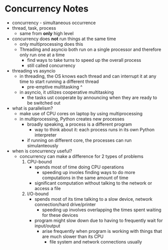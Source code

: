# Concurrency Notes

- concurrency - simultaneous occurrence
- thread, task, process
  - same from **only** high level
- concurrency does **not** run things at the same time
  - only multiprocessing does this
  - Threading and asyncio both run on a single processor and therefore only run one at a time
    - find ways to take turns to speed up the overall process
    - still called concurrency
- threading vs asyncio
  - in threading, the OS knows each thread and can interrupt it at any time to start running a different thread
    - pre-emptive multitasking ^
  - in asyncio, it utilizes cooperative multitasking
    - the tasks ust cooperate by announcing when they are ready to be switched out
- what is parallelism?
  - make use of CPU cores on laptop by using multiprocessing
  - in multiprocessing, Python creates new processes
    - broadly speaking, a process is a different program
      - way to think about it: each process runs in its own Python interpreter
    - if running on different core, the processes can run simulanteously
- when is concurrency useful?
  - concurrency can make a difference for 2 types of problems
    1. CPU-bound
       - spends most of time doing CPU operations
         - speeding up involes finding ways to do more computations in the same amount of time
       - significant computation without talking to the network or access a file
    2. I/O-bound
       - spends most of its time talking to a slow device, network connection/hard drive/printer
         - speeding up involves overlapping the times spent waiting for these devices
       - program might slow down due to having to frequently wait for input/output
         - arise frequently when program is working with things that are much slower than its CPU
           - file system and network connections usually
